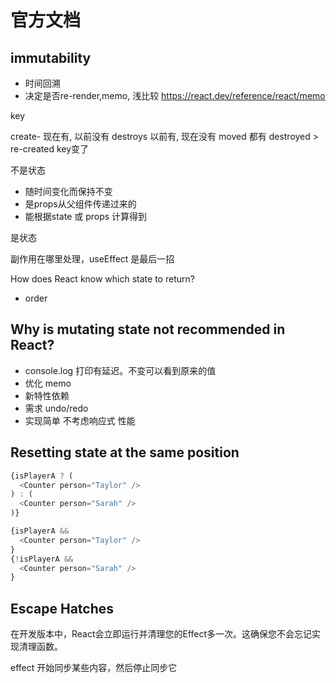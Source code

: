 # 官方文档

## immutability

- 时间回溯
- 决定是否re-render,memo, 浅比较 <https://react.dev/reference/react/memo>

key

create- 现在有, 以前没有
destroys  以前有, 现在没有
moved 都有
destroyed > re-created key变了

不是状态

- 随时间变化而保持不变
- 是props从父组件传递过来的
- 能根据state 或 props 计算得到

是状态

副作用在哪里处理，useEffect 是最后一招

How does React know which state to return?

- order

## Why is mutating state not recommended in React?

- console.log 打印有延迟。不变可以看到原来的值
- 优化 memo
- 新特性依赖
- 需求 undo/redo
- 实现简单 不考虑响应式 性能

## Resetting state at the same position

```js
{isPlayerA ? (
  <Counter person="Taylor" />
) : (
  <Counter person="Sarah" />
)}
```

```js
{isPlayerA &&
  <Counter person="Taylor" />
}
{!isPlayerA &&
  <Counter person="Sarah" />
}
```

## Escape Hatches

在开发版本中，React会立即运行并清理您的Effect多一次。这确保您不会忘记实现清理函数。

effect 开始同步某些内容，然后停止同步它

